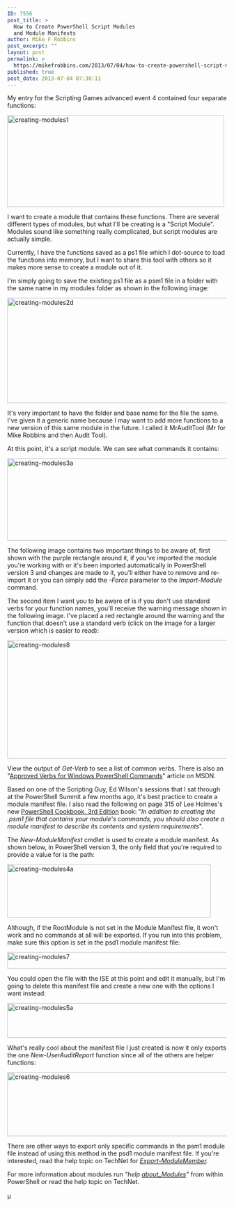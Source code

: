 ```yaml
---
ID: 7556
post_title: >
  How to Create PowerShell Script Modules
  and Module Manifests
author: Mike F Robbins
post_excerpt: ""
layout: post
permalink: >
  https://mikefrobbins.com/2013/07/04/how-to-create-powershell-script-modules-and-module-manifests/
published: true
post_date: 2013-07-04 07:30:11
---
```

My entry for the Scripting Games advanced event 4 contained four separate functions:

<a href="http://mikefrobbins.com/wp-content/uploads/2013/06/creating-modules1.png"><img class="alignnone size-full wp-image-7557" alt="creating-modules1" src="http://mikefrobbins.com/wp-content/uploads/2013/06/creating-modules1.png" width="498" height="211" /></a>

I want to create a module that contains these functions. There are several different types of modules, but what I'll be creating is a "Script Module". Modules sound like something really complicated, but script modules are actually simple.

Currently, I have the functions saved as a ps1 file which I dot-source to load the functions into memory, but I want to share this tool with others so it makes more sense to create a module out of it.

I'm simply going to save the existing ps1 file as a psm1 file in a folder with the same name in my modules folder as shown in the following image:

<a href="http://mikefrobbins.com/wp-content/uploads/2013/06/creating-modules2d.png"><img class="alignnone size-large wp-image-7564" alt="creating-modules2d" src="http://mikefrobbins.com/wp-content/uploads/2013/06/creating-modules2d.png?w=640" width="640" height="242" /></a>

It's very important to have the folder and base name for the file the same. I've given it a generic name because I may want to add more functions to a new version of this same module in the future. I called it MrAuditTool (Mr for Mike Robbins and then Audit Tool).

At this point, it's a script module. We can see what commands it contains:

<a href="http://mikefrobbins.com/wp-content/uploads/2013/06/creating-modules3a.png"><img class="alignnone size-large wp-image-7565" alt="creating-modules3a" src="http://mikefrobbins.com/wp-content/uploads/2013/06/creating-modules3a.png?w=640" width="640" height="189" /></a>

The following image contains two important things to be aware of, first shown with the purple rectangle around it, if you've imported the module you're working with or it's been imported automatically in PowerShell version 3 and changes are made to it, you'll either have to remove and re-import it or you can simply add the <em>-Force</em> parameter to the <em>Import-Module</em> command.

The second item I want you to be aware of is if you don't use standard verbs for your function names, you'll receive the warning message shown in the following image. I've placed a red rectangle around the warning and the function that doesn't use a standard verb (click on the image for a larger version which is easier to read):

<a href="http://mikefrobbins.com/wp-content/uploads/2013/07/creating-modules8.png"><img class="alignnone size-large wp-image-7662" alt="creating-modules8" src="http://mikefrobbins.com/wp-content/uploads/2013/07/creating-modules8.png?w=640" width="640" height="272" /></a>

View the output of <em>Get-Verb</em> to see a list of common verbs. There is also an "<a href="http://msdn.microsoft.com/en-us/library/windows/desktop/ms714428(v=vs.85).aspx" target="_blank">Approved Verbs for Windows PowerShell Commands</a>" article on MSDN.

Based on one of the Scripting Guy, Ed Wilson's sessions that I sat through at the PowerShell Summit a few months ago, it's best practice to create a module manifest file. I also read the following on page 315 of Lee Holmes's new <a href="http://shop.oreilly.com/product/0636920024132.do" target="_blank">PowerShell Cookbook, 3rd Edition</a> book: "<em>In addition to creating the .psm1 file that contains your module's commands, you should also create a module manifest to describe its contents and system requirements</em>".

The <em>New-ModuleManifest</em> cmdlet is used to create a module manifest. As shown below, in PowerShell version 3, the only field that you're required to provide a value for is the path:

<a href="http://mikefrobbins.com/wp-content/uploads/2013/06/creating-modules4a.png"><img class="alignnone size-full wp-image-7566" alt="creating-modules4a" src="http://mikefrobbins.com/wp-content/uploads/2013/06/creating-modules4a.png" width="467" height="123" /></a>

Although, if the RootModule is not set in the Module Manifest file, it won't work and no commands at all will be exported. If you run into this problem, make sure this option is set in the psd1 module manifest file:

<a href="http://mikefrobbins.com/wp-content/uploads/2013/06/creating-modules7.png"><img alt="creating-modules7" src="http://mikefrobbins.com/wp-content/uploads/2013/06/creating-modules7.png" width="529" height="38" /></a>

You could open the file with the ISE at this point and edit it manually, but I'm going to delete this manifest file and create a new one with the options I want instead:

<a href="http://mikefrobbins.com/wp-content/uploads/2013/06/creating-modules5a.png"><img class="alignnone size-large wp-image-7569" alt="creating-modules5a" src="http://mikefrobbins.com/wp-content/uploads/2013/06/creating-modules5a.png?w=640" width="640" height="80" /></a>

What's really cool about the manifest file I just created is now it only exports the one <em>New-UserAuditReport</em> function since all of the others are helper functions:

<a href="http://mikefrobbins.com/wp-content/uploads/2013/06/creating-modules6.png"><img class="alignnone size-large wp-image-7570" alt="creating-modules6" src="http://mikefrobbins.com/wp-content/uploads/2013/06/creating-modules6.png?w=640" width="640" height="147" /></a>

There are other ways to export only specific commands in the psm1 module file instead of using this method in the psd1 module manifest file. If you're interested, read the help topic on TechNet for <em><a href="http://technet.microsoft.com/en-us/library/hh849736.aspx" target="_blank">Export-ModuleMember</a>.</em>

For more information about modules run <em>"help <a href="http://technet.microsoft.com/en-us/library/hh847804.aspx" target="_blank">about_Modules</a>"</em> from within PowerShell or read the help topic on TechNet.

<span style="line-height:1.5;">µ</span>